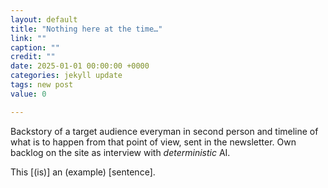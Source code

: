 ```yaml
---
layout: default
title: "Nothing here at the time…"
link: ""
caption: ""
credit: ""
date: 2025-01-01 00:00:00 +0000
categories: jekyll update
tags: new post
value: 0

---
```

Backstory of a target audience everyman in second person <!-- possibly your friend or Moshiach --> and timeline of what is to happen from that point of view, sent in the newsletter.
Own backlog on the site as interview with <i>deterministic</i> AI.

<p>
This [(is)] an (example) [sentence].
</p>